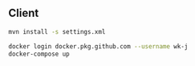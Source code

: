 ## Client

```bash
mvn install -s settings.xml
```

```bash
docker login docker.pkg.github.com --username wk-j
docker-compose up
```